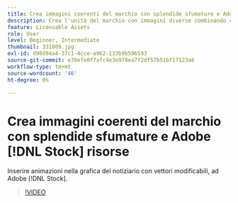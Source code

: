 ```yaml
---
title: Crea immagini coerenti del marchio con splendide sfumature e Adobe [!DNL Stock] risorse
description: Crea l'unità del marchio con immagini diverse combinando colori e sfumature nella tua campagna pubblicitaria
feature: Licensable Assets
role: User
level: Beginner, Intermediate
thumbnail: 331809.jpg
exl-id: d98d94a4-37c1-4cce-a962-133b9b596593
source-git-commit: e39efe0f7afc4e3e970ea7f2df57b51bf17123a6
workflow-type: tm+mt
source-wordcount: '46'
ht-degree: 0%

---
```


# Crea immagini coerenti del marchio con splendide sfumature e Adobe [!DNL Stock] risorse

Inserire animazioni nella grafica del notiziario con vettori modificabili, ad Adobe [!DNL Stock].

>[!VIDEO](https://video.tv.adobe.com/v/331809?hidetitle=true)
